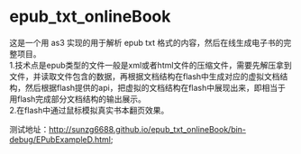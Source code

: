 # epub_txt_onlineBook
这是一个用 as3 实现的用于解析 epub txt 格式的内容，然后在线生成电子书的完整项目。<br>
1.技术点是epub类型的文件一般是xml或者html文件的压缩文件，需要先解压拿到文件，并读取文件包含的数据，再根据文档结构在flash中生成对应的虚拟文档结构，然后根据flash提供的api，把虚拟的文档结构在flash中展现出来，即相当于用flash完成部分文档结构的输出展示。<br>
2.在flash中通过鼠标模拟真实书本翻页效果。

测试地址：http://sunzg6688.github.io/epub_txt_onlineBook/bin-debug/EPubExampleD.html;
